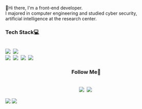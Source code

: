 <p>
💫Hi there, I'm a front-end developer.<br>
I majored in computer engineering and studied cyber security,<br>
artificial intelligence at the research center.
<br>
</p>

<h3>
  Tech Stack💻
  <p>
    <br>
    <img src="https://img.shields.io/badge/JavaScript-F7DF1E?style=flat-square&logo=JavaScript&logoColor=white"/>&nbsp
    <img src="https://img.shields.io/badge/Python-3776AB?style=flat-square&logo=Python&logoColor=white"/>&nbsp
    <br>
    <img src="https://img.shields.io/badge/Next.js-000000?style=flat-square&logo=Next.js&logoColor=white"/>&nbsp
    <img src="https://img.shields.io/badge/MySQL-4479A1?style=flat-square&logo=MySQL&logoColor=white"/>&nbsp
    <img src="https://img.shields.io/badge/React-61DAFB?style=flat-square&logo=React&logoColor=white"/>&nbsp
    <img src="https://img.shields.io/badge/Firebase-FFCA28?style=flat-square&logo=Firebase&logoColor=white"/>&nbsp
  </p>
</h3>

<h3 align="center">
  Follow Me💫
  <p align="center">
    <br>
    <a href="mailto:jihyun.kim.dev@gmail.com">
      <img src="https://img.shields.io/badge/Gmail-EA4335?style=flat-square&logo=Gmail&logoColor=white"/></a>&nbsp
    <a href="https://jihyun-dev.tistory.com/">
      <img src="https://img.shields.io/badge/Tech Blog-000000?style=flat-square&logo=Tistory&logoColor=white&link=https://jihyun-dev.tistory.com/"/></a>&nbsp
  </p>
</h3>

![](https://raw.githubusercontent.com/jihyunkim-dev/github-stats/master/generated/overview.svg#gh-light-mode-only)
![](https://raw.githubusercontent.com/jihyunkim-dev/github-stats/master/generated/languages.svg#gh-light-mode-only)
